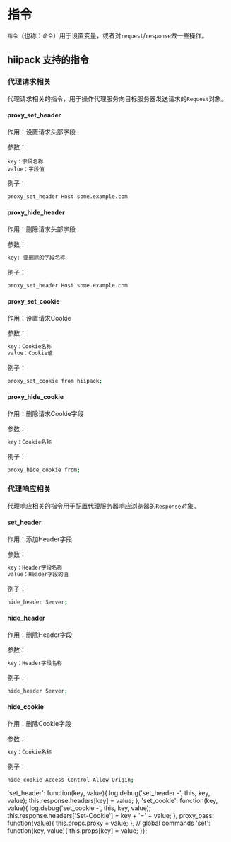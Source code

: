 # 指令

`指令`（也称：`命令`）用于设置变量，或者对`request`\/`response`做一些操作。

## hiipack 支持的指令

### 代理请求相关

代理请求相关的指令，用于操作代理服务向目标服务器发送请求的`Request`对象。

#### proxy\_set\_header

作用：设置请求头部字段

参数：

```
key：字段名称
value：字段值
```

例子：

```bash
proxy_set_header Host some.example.com
```

#### proxy\_hide\_header

作用：删除请求头部字段

参数：

```bash
key: 要删除的字段名称
```

例子：

```bash
proxy_set_header Host some.example.com
```

#### proxy\_set\_cookie

作用：设置请求Cookie

参数：

```bash
key：Cookie名称
value：Cookie值
```

例子：

```bash
proxy_set_cookie from hiipack;
```

#### proxy\_hide\_cookie

作用：删除请求Cookie字段

参数：

```bash
key：Cookie名称
```

例子：

```bash
proxy_hide_cookie from;
```




### 代理响应相关

代理响应相关的指令用于配置代理服务器响应浏览器的`Response`对象。




#### set_header

作用：添加Header字段

参数：

```bash
key：Header字段名称
value：Header字段的值
```

例子：

```bash
hide_header Server;
```




#### hide\_header

作用：删除Header字段

参数：

```bash
key：Header字段名称
```

例子：

```bash
hide_header Server;
```





#### hide\_cookie

作用：删除Cookie字段

参数：

```bash
key：Cookie名称
```

例子：

```bash
hide_cookie Access-Control-Allow-Origin;
```

'set\_header': function\(key, value\){ log.debug\('set\_header -', this, key, value\); this.response.headers\[key\] = value; }, 'set\_cookie': function\(key, value\){ log.debug\('set\_cookie -', this, key, value\); this.response.headers\['Set-Cookie'\] = key + '=' + value; }, proxy\_pass: function\(value\){ this.props.proxy = value; }, \/\/ global commands 'set': function\(key, value\){ this.props\[key\] = value; }};

